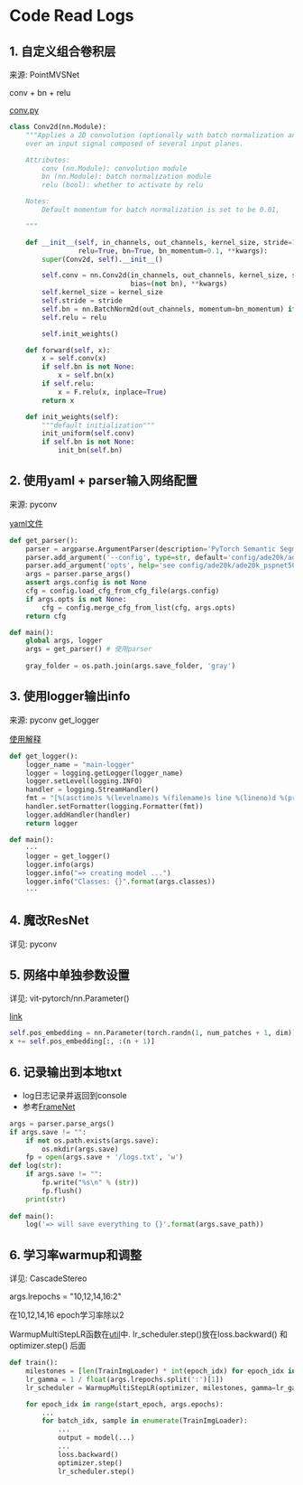 # Code Read Logs
## 1. 自定义组合卷积层
来源: PointMVSNet 

conv + bn + relu

[conv.py](PointMVSNet/model/nn/conv.py)
```python
class Conv2d(nn.Module):
    """Applies a 2D convolution (optionally with batch normalization and relu activation)
    over an input signal composed of several input planes.

    Attributes:
        conv (nn.Module): convolution module
        bn (nn.Module): batch normalization module
        relu (bool): whether to activate by relu

    Notes:
        Default momentum for batch normalization is set to be 0.01,

    """

    def __init__(self, in_channels, out_channels, kernel_size, stride=1,
                 relu=True, bn=True, bn_momentum=0.1, **kwargs):
        super(Conv2d, self).__init__()

        self.conv = nn.Conv2d(in_channels, out_channels, kernel_size, stride=stride,
                              bias=(not bn), **kwargs)
        self.kernel_size = kernel_size
        self.stride = stride
        self.bn = nn.BatchNorm2d(out_channels, momentum=bn_momentum) if bn else None
        self.relu = relu

        self.init_weights()

    def forward(self, x):
        x = self.conv(x)
        if self.bn is not None:
            x = self.bn(x)
        if self.relu:
            x = F.relu(x, inplace=True)
        return x

    def init_weights(self):
        """default initialization"""
        init_uniform(self.conv)
        if self.bn is not None:
            init_bn(self.bn)
```

## 2. 使用yaml + parser输入网络配置
来源: pyconv

[yaml文件](pyconv/config/ade20k/ade20k_pyconvresnet50_pyconvsegnet.yaml)
```python
def get_parser():
    parser = argparse.ArgumentParser(description='PyTorch Semantic Segmentation')
    parser.add_argument('--config', type=str, default='config/ade20k/ade20k_pyconvresnet50_pyconvsegnet.yaml', help='config file') # 指定yaml文件
    parser.add_argument('opts', help='see config/ade20k/ade20k_pspnet50.yaml for all options', default=None, nargs=argparse.REMAINDER)
    args = parser.parse_args()
    assert args.config is not None
    cfg = config.load_cfg_from_cfg_file(args.config)
    if args.opts is not None:
        cfg = config.merge_cfg_from_list(cfg, args.opts)
    return cfg

def main():
    global args, logger
    args = get_parser() # 使用parser
    
    gray_folder = os.path.join(args.save_folder, 'gray')
```

## 3. 使用logger输出info
来源: pyconv get_logger

[使用解释](https://www.cnblogs.com/xianyulouie/p/11041777.html)
```python
def get_logger():
    logger_name = "main-logger"
    logger = logging.getLogger(logger_name)
    logger.setLevel(logging.INFO)
    handler = logging.StreamHandler()
    fmt = "[%(asctime)s %(levelname)s %(filename)s line %(lineno)d %(process)d] %(message)s"
    handler.setFormatter(logging.Formatter(fmt))
    logger.addHandler(handler)
    return logger

def main():
    ···
    logger = get_logger()
    logger.info(args)
    logger.info("=> creating model ...")
    logger.info("Classes: {}".format(args.classes))
    ···
```

## 4. 魔改ResNet
详见: pyconv

## 5. 网络中单独参数设置
详见: vit-pytorch/nn.Parameter()

[link](https://github.com/lucidrains/vit-pytorch/blob/85314cf0b6c4ab254fed4257d2ed069cf4f8f377/vit_pytorch/vit_pytorch.py#L97)
```python
self.pos_embedding = nn.Parameter(torch.randn(1, num_patches + 1, dim))
x += self.pos_embedding[:, :(n + 1)]
```

## 6. 记录输出到本地txt
- log日志记录并返回到console
- 参考[FrameNet](https://github.com/hjwdzh/FrameNet/blob/master/src/train_affine_dorn.py)
```python
args = parser.parse_args()
if args.save != "":
    if not os.path.exists(args.save):
        os.mkdir(args.save)
    fp = open(args.save + '/logs.txt', 'w')
def log(str):
    if args.save != "":
        fp.write("%s\n" % (str))
        fp.flush()
    print(str)
    
def main():
    log('=> will save everything to {}'.format(args.save_path))
```

## 6. 学习率warmup和调整
详见: CascadeStereo

args.lrepochs = "10,12,14,16:2"

在10,12,14,16 epoch学习率除以2

WarmupMultiStepLR函数在[util](./utils.py)中. lr_scheduler.step()放在loss.backward() 和 optimizer.step() 后面
```python
def train():
    milestones = [len(TrainImgLoader) * int(epoch_idx) for epoch_idx in args.lrepochs.split(':')[0].split(',')]
    lr_gamma = 1 / float(args.lrepochs.split(':')[1])
    lr_scheduler = WarmupMultiStepLR(optimizer, milestones, gamma=lr_gamma, warmup_factor=1.0/3, warmup_iters=500, last_epoch=len(TrainImgLoader) * start_epoch - 1)

    for epoch_idx in range(start_epoch, args.epochs):
        ...
        for batch_idx, sample in enumerate(TrainImgLoader): 
            ...
            output = model(...)
            ...
            loss.backward()
            optimizer.step()
            lr_scheduler.step()
```